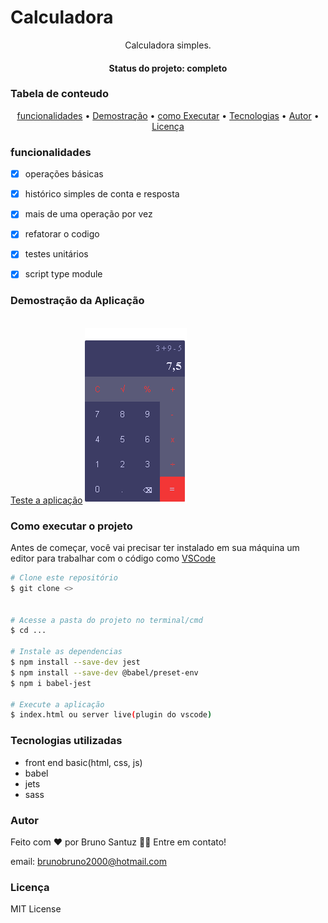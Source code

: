 # Calculadora
<p align="center">Calculadora simples.</p>
<h4 align="center"> Status do projeto: completo</h4>

### Tabela de conteudo

<p align="center">
<a href="#funcionalidades">funcionalidades</a> • 
<a href="#Demostração-da-Aplicação">Demostração</a> • 
<a href="#Como-executar-o-projeto">como Executar</a> • 
<a href="#Tecnologias-utilizadas">Tecnologias</a> •   
<a href="#autor">Autor</a> •
<a href="#licenc-a">Licença</a> 
</p>

### funcionalidades

- [x] operações básicas
- [x] histórico simples de conta e resposta
- [x] mais de uma operação por vez
- [x] refatorar o codigo
- [x] testes unitários
- [x] script type module


### Demostração da Aplicação
<br>
<a href="https://bsantuz.github.io/calculator/">Teste a aplicação<a>
<img src="./c-web.png">

### Como executar o projeto
Antes de começar, você vai precisar ter instalado em sua máquina um editor para trabalhar com o código como [VSCode](https://code.visualstudio.com/)

```bash
# Clone este repositório
$ git clone <>


# Acesse a pasta do projeto no terminal/cmd
$ cd ...

# Instale as dependencias
$ npm install --save-dev jest
$ npm install --save-dev @babel/preset-env
$ npm i babel-jest

# Execute a aplicação 
$ index.html ou server live(plugin do vscode)

```
         

### Tecnologias utilizadas

* front end basic(html, css, js)
* babel
* jets
* sass

### Autor
Feito com ❤️ por Bruno Santuz 👋🏽 Entre em contato!

email: brunobruno2000@hotmail.com

### Licença
MIT License
